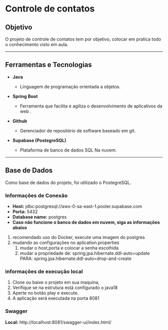 # Controle de contatos

## Objetivo

O projeto de controle de contatos tem por objetivo, colocar em pratica todo o conhecimento visto em aula.

---

## Ferramentas e Tecnologias

- **Java**
    - Linguagem de programação orientada a objetos.

- **Spring Boot**
    - Ferramenta que facilita e agiliza o desenvolvimento de aplicativos da web .

- **Github**
    - Gerenciador de repositório de software baseado em git.


- **Supabase (PostegreSQL)**
    - Plataforma de banco de dados SQL Na nuvem.

---

## Base de Dados

Como base de dados do projeto, foi utilizado o PostegreSQL.

### Informações de Conexão

- **Host:** jdbc:postgresql://aws-0-sa-east-1.pooler.supabase.com
- **Porta:** 5432
- **Database name:** postgres
- **Caso não funcione o banco de dados em nuvem, siga as informações abaixo**
1. recomendado uso do Docker, execute uma imagem do postgres
2. mudando as configurações no aplication.properties
   1. mudar o host,porta e colocar a senha escolhida
   2. mudar a propriedade de: spring.jpa.hibernate.ddl-auto=update PARA: spring.jpa.hibernate.ddl-auto=drop-and-create

### informações de execução local
1. Clone ou baixe o projeto em sua maquina,
2. Verifique se na estrutura está configurado o java18
3. Aperte no botão play e execute.
4. A aplicação será executada na porta 8081
### Swagger 
  
  **Local:** http://localhost:8081/swagger-ui/index.html/
  